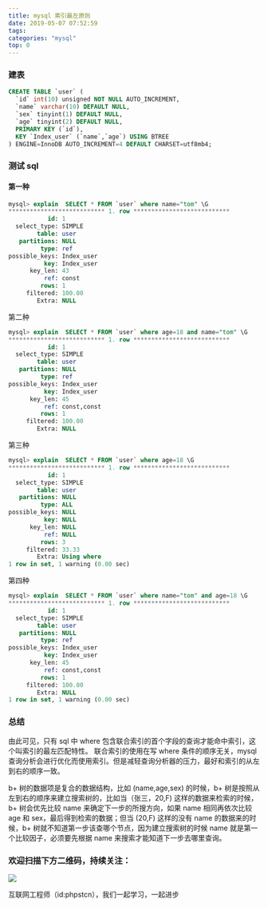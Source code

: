```yaml
---
title: mysql 索引最左原则
date: 2019-05-07 07:52:59
tags:
categories: "mysql"
top: 0
---
```


### 建表

```sql
CREATE TABLE `user` (
  `id` int(10) unsigned NOT NULL AUTO_INCREMENT,
  `name` varchar(10) DEFAULT NULL,
  `sex` tinyint(1) DEFAULT NULL,
  `age` tinyint(2) DEFAULT NULL,
  PRIMARY KEY (`id`),
  KEY `Index_user` (`name`,`age`) USING BTREE
) ENGINE=InnoDB AUTO_INCREMENT=4 DEFAULT CHARSET=utf8mb4;

```

### 测试 sql

#### 第一种

```sql
mysql> explain  SELECT * FROM `user` where name="tom" \G
*************************** 1. row ***************************
           id: 1
  select_type: SIMPLE
        table: user
   partitions: NULL
         type: ref
possible_keys: Index_user
          key: Index_user
      key_len: 43
          ref: const
         rows: 1
     filtered: 100.00
        Extra: NULL


```

第二种

```sql
mysql> explain  SELECT * FROM `user` where age=18 and name="tom" \G
*************************** 1. row ***************************
           id: 1
  select_type: SIMPLE
        table: user
   partitions: NULL
         type: ref
possible_keys: Index_user
          key: Index_user
      key_len: 45
          ref: const,const
         rows: 1
     filtered: 100.00
        Extra: NULL

```

第三种

```sql
mysql> explain  SELECT * FROM `user` where age=18 \G
*************************** 1. row ***************************
           id: 1
  select_type: SIMPLE
        table: user
   partitions: NULL
         type: ALL
possible_keys: NULL
          key: NULL
      key_len: NULL
          ref: NULL
         rows: 3
     filtered: 33.33
        Extra: Using where
1 row in set, 1 warning (0.00 sec)

```

第四种

```sql
mysql> explain  SELECT * FROM `user` where name="tom" and age=18 \G
*************************** 1. row ***************************
           id: 1
  select_type: SIMPLE
        table: user
   partitions: NULL
         type: ref
possible_keys: Index_user
          key: Index_user
      key_len: 45
          ref: const,const
         rows: 1
     filtered: 100.00
        Extra: NULL
1 row in set, 1 warning (0.00 sec)

```

### 总结

由此可见，只有 sql 中 where 包含联合索引的首个字段的查询才能命中索引，这个叫索引的最左匹配特性。 联合索引的使用在写 where 条件的顺序无关，mysql 查询分析会进行优化而使用索引。但是减轻查询分析器的压力，最好和索引的从左到右的顺序一致。

b+ 树的数据项是复合的数据结构，比如 (name,age,sex) 的时候，b+ 树是按照从左到右的顺序来建立搜索树的，比如当（张三，20,F) 这样的数据来检索的时候，b+ 树会优先比较 name 来确定下一步的所搜方向，如果 name 相同再依次比较 age 和 sex，最后得到检索的数据；但当 (20,F) 这样的没有 name 的数据来的时候，b+ 树就不知道第一步该查哪个节点，因为建立搜索树的时候 name 就是第一个比较因子，必须要先根据 name 来搜索才能知道下一步去哪里查询。

### 欢迎扫描下方二维码，持续关注：

![](http://ww1.sinaimg.cn/large/a616b9a4gy1g4xzv954a4j20760763yo.jpg)

互联网工程师（id:phpstcn），我们一起学习，一起进步
